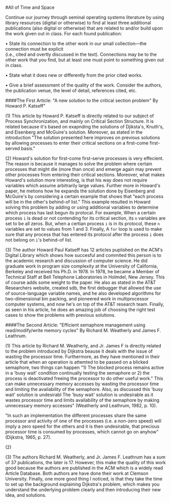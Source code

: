 #All of Time and Space

Continue our journey through seminal operating systems literature by using library resources (digital or otherwise) to find at least three additional publications (also digital or otherwise) that are related to and/or build upon the work given out in class. For each found publication:

• State its connection to the other work in our 
  small collection—the connection must be explicit  
  (i.e., cited and overtly discussed in the text). 
  Connections may be to the other work that you 
  find, but at least one must point to something 
  given out in class.
  
• State what it does new or differently from the 
  prior cited works.
  
• Give a brief assessment of the quality of the 
  work. Consider the authors, the publication 
  venue, the level of detail, references cited, etc.

####The First Article: "A new solution to the critical section problem" By Howard P. Katseff"

(1) This article by Howard P. Katseff is directly related to our subject of Process Synchronization, and mainly on Critical Section Structure.  It is related because it's based on exapnding the solutions of Djiksta's, Knuth's, and Eisenberg and McGuire's solution. Moreover, as stated in the introduction "The solution presented here improves on previous solutions by allowing processes to enter their critical sections on a first-come first-served basis."

(2) Howard's solution for first-come first-serve processes is very effecient. The reason is because it manages to solve  the problem where certain processes that might die (more than once) and emerge again may prevent other processes from entering their critical sections. Moreover, what makes Howard's solution more interesting, is that his way does not require variables which assume arbitrarily large values.
Further more in Howard's paper, he metions how he expands the solution done by Eisenberg and McGuire's by considering a certain example that shows that "each process will be in the other's behind-of list." 
This example resulted in Howard solving this problem by adding or using additional variables to determine which process has last begun its protocal. For example, When a certain process `i` is dead or not contending for its critical section, its `n` variables are set to be all zeros. But, when a certian process `i` is in its protocol, these `n` variables are set to values from 1 and 3. Finally, A `for` loop is used to make sure that any process that has entered its protocol after the process `i` does not belong on `i`'s behind-of list.
          

(3) The author Howard Paul Katseff has 12 articles puplished on the ACM's Digital Library which shows how succesful and commited this person is to the academic research and discussion of computer science. He did graduate work in program size complexity at the University of California, Berkeley and received his Ph.D. in 1978. In 1978, he became a Member of Technical Staff at Bell Telephone Laboratories in Holmdel, New Jersey. This of course adds some weight to the paper.  He also as stated in the AT&T Researchers website, created sdb, the first debugger that allowed the use of source-language variable names, and he also developed algorithms for two-dimensional bin packing, and  pioneered work in multiprocessor computer systems, and now he's on top of the AT&T research team. Finally, as seen in his article, he does an amazing job of choosing the right test cases to show the problems with previous solutions.


####The Second Article: "Efficient semaphore management using read/modify/write memory cycles" By Richard M. Weatherly and James F. Leathrum.

(1)  This article by Richard M. Weatherly, and Jr. James F is directly related to the problem introduced by Dijkstra beause it deals with the issue of wasting the processor time.  Furthermore, as they have mentioned in their article that when an operation is attemted to be passed on a blicked semaphore, two things can happen "1) The blocked process remains active in a 'busy wait' condition continually testing the semaphore or 2) the process is deactivated freeing the processor to do other useful work." This can make unnecessary memory accesses by wasting the processor time and limiting the availability of the semaphore. Also, as discussed this 'busy wait' solution is undesirabl
The 'busy wait' solution is undesirable as it wastes processor time and limits availability of the semaphore by making unnecessary memory accesses" (Weatherly and Leathrum, 1982, p. 10).

"In such an implementation the different processes share the same processor and activity of one of the processes (i.e. a non-zero speed) will imply a zero speed for the others and it is then undesirable, that precious processor time is consumed by processes, which cannot go on anyhow" (Dijkstra, 1965, p. 27).


(2)

(3) The authors Richard M. Weatherly, and Jr. James F. Leathrum has a sum of 37 publications, the later is 17. However, this make the quality of this work good because the authors are published in the ACM which is a widely read Article Database. Both authors are have done their work at Clemson University. Finally, one more good thing I noticed, is that they take the time to set up the background explaining Dijkstra's problem, which makes you understand the underlying problem clearly and then introducing their new idea, and solutions.
